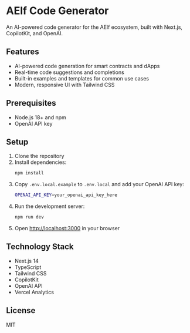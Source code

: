 # AElf Code Generator

An AI-powered code generator for the AElf ecosystem, built with Next.js, CopilotKit, and OpenAI.

## Features

- AI-powered code generation for smart contracts and dApps
- Real-time code suggestions and completions
- Built-in examples and templates for common use cases
- Modern, responsive UI with Tailwind CSS

## Prerequisites

- Node.js 18+ and npm
- OpenAI API key

## Setup

1. Clone the repository
2. Install dependencies:
   ```bash
   npm install
   ```
3. Copy `.env.local.example` to `.env.local` and add your OpenAI API key:
   ```bash
   OPENAI_API_KEY=your_openai_api_key_here
   ```
4. Run the development server:
   ```bash
   npm run dev
   ```
5. Open [http://localhost:3000](http://localhost:3000) in your browser

## Technology Stack

- Next.js 14
- TypeScript
- Tailwind CSS
- CopilotKit
- OpenAI API
- Vercel Analytics

## License

MIT 